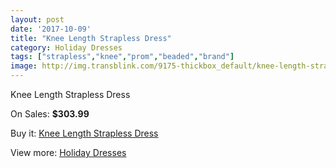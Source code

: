 ```yaml
---
layout: post
date: '2017-10-09'
title: "Knee Length Strapless Dress"
category: Holiday Dresses
tags: ["strapless","knee","prom","beaded","brand"]
image: http://img.transblink.com/9175-thickbox_default/knee-length-strapless-dress.jpg
---
```

Knee Length Strapless Dress

On Sales: **$303.99**
<a href="https://www.transblink.com/en/holiday-dresses/2999-knee-length-strapless-dress.html"><amp-img layout="responsive" width="600" height="600" src="//img.transblink.com/9175-thickbox_default/knee-length-strapless-dress.jpg" alt="Knee Length Strapless Dress 0" /></a>
<a href="https://www.transblink.com/en/holiday-dresses/2999-knee-length-strapless-dress.html"><amp-img layout="responsive" width="600" height="600" src="//img.transblink.com/9177-thickbox_default/knee-length-strapless-dress.jpg" alt="Knee Length Strapless Dress 1" /></a>
<a href="https://www.transblink.com/en/holiday-dresses/2999-knee-length-strapless-dress.html"><amp-img layout="responsive" width="600" height="600" src="//img.transblink.com/9176-thickbox_default/knee-length-strapless-dress.jpg" alt="Knee Length Strapless Dress 2" /></a>

Buy it: [Knee Length Strapless Dress](https://www.transblink.com/en/holiday-dresses/2999-knee-length-strapless-dress.html "Knee Length Strapless Dress")

View more: [Holiday Dresses](https://www.transblink.com/en/8-holiday-dresses "Holiday Dresses")